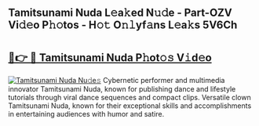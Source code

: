 ## Tamitsunami Nuda L𝚎a𝚔ed N𝚞𝚍e - Part-OZV Vi𝚍𝚎o P𝚑𝚘tos - H𝚘𝚝 O𝚗𝚕yf𝚊ns L𝚎a𝚔s 5V6Ch

# <h2><a href="http://kf1dfu.oniu.top/?m=Tamitsunami+Nuda">🔗👉 🔴 Tamitsunami Nuda P𝚑ot𝚘𝚜 V𝚒d𝚎o</a></h2>

[![Tamitsunami Nuda Nu𝚍e𝚜](https://i.imgur.com/0qMVB7G.gif)](http://kf1dfu.oniu.top/?m=Tamitsunami+Nuda)
Cybernetic performer and multimedia innovator Tamitsunami Nuda, known for publishing dance and lifestyle tutorials through viral dance sequences and compact clips. Versatile clown Tamitsunami Nuda, known for their exceptional skills and accomplishments in entertaining audiences with humor and satire.  
